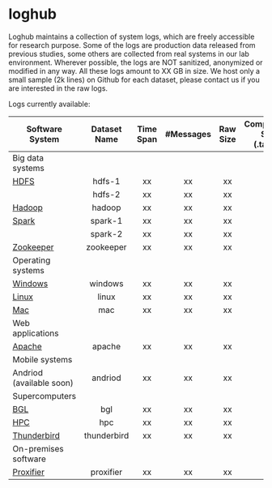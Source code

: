 # loghub
Loghub maintains a collection of system logs, which are freely accessible for research purpose. Some of the logs are production data released from previous studies, some others are collected from real systems in our lab environment. Wherever possible, the logs are NOT sanitized, anonymized or modified in any way. All these logs amount to XX GB in size. We host only a small sample (2k lines) on Github for each dataset, please contact us if you are interested in the raw logs.

Logs currently available:


| Software System | Dataset Name | Time Span | #Messages | Raw Size | Compressed Size (.tar.gz) |
| --- | :---: | :---: | :---: | :---: | :---: |
| Big data systems |
| [HDFS](./HDFS) | hdfs-1 | xx | xx | xx | xx |
|  | hdfs-2 | xx | xx | xx | xx |
| [Hadoop](./Hadoop) | hadoop | xx | xx | xx | xx |
| [Spark](./Spark) | spark-1 | xx | xx | xx | xx |
|  | spark-2 | xx | xx | xx | xx |
| [Zookeeper](./Zookeeper) | zookeeper | xx | xx | xx | xx |
| Operating systems |
| [Windows](./Windows) | windows | xx | xx | xx | xx |
| [Linux](./Linux) | linux | xx | xx | xx | xx |
| [Mac](./Mac) | mac | xx | xx | xx | xx |
| Web applications |
| [Apache](./Apache) | apache | xx | xx | xx | xx |
| Mobile systems |
| Andriod (available soon) | andriod | xx | xx | xx | xx |
| Supercomputers |
| [BGL](./BGL) | bgl | xx | xx | xx | xx |
| [HPC](./HPC) | hpc | xx | xx | xx | xx |
| [Thunderbird](./Thunderbird) | thunderbird | xx | xx | xx | xx |
| On-premises software |
| [Proxifier](./Proxifier) | proxifier | xx | xx | xx | xx |





